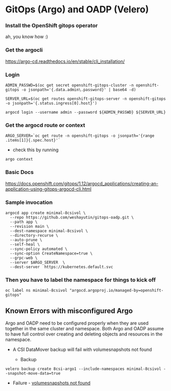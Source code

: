# GitOps (Argo) and OADP (Velero)

### Install the OpenShift gitops operator
ah, you know how :)

### Get the argocli
https://argo-cd.readthedocs.io/en/stable/cli_installation/

### Login
```
ADMIN_PASSWD=$(oc get secret openshift-gitops-cluster -n openshift-gitops -o jsonpath='{.data.admin\.password}' | base64 -d)
```

```
SERVER_URL=$(oc get routes openshift-gitops-server -n openshift-gitops -o jsonpath='{.status.ingress[0].host}')
```
```
argocd login --username admin --password ${ADMIN_PASSWD} ${SERVER_URL}
```

### Get the argocd route or context
```
ARGO_SERVER=`oc get route -n openshift-gitops -o jsonpath='{range .items[1]}{.spec.host}'`
```
* check this by running
```
argo context
```

### Basic Docs
https://docs.openshift.com/gitops/1.12/argocd_applications/creating-an-application-using-gitops-argocd-cli.html

### Sample invocation 
```
argocd app create minimal-8csivol \
  --repo https://github.com/weshayutin/gitops-oadp.git \
  --path app \
  --revision main \
  --dest-namespace minimal-8csivol \
  --directory-recurse \
  --auto-prune \
  --self-heal \
  --sync-policy automated \
  --sync-option CreateNamespace=true \
  --grpc-web \
  --server $ARGO_SERVER  \
  --dest-server  https://kubernetes.default.svc 
```

### Then you have to label the namespace for things to kick off
```
oc label ns minimal-8csivol "argocd.argoproj.io/managed-by=openshift-gitops"
```


## Known Errors with misconfigured Argo 

Argo and OADP need to be configured properly when they are used together in the same cluster and namespace.  Both Argo and OADP assume to have full control over creating and deleting objects and resources in the namespace.

* A CSI DataMover backup will fail with volumesnapshots not found

  * Backup
```
velero backup create 8csi-argo1 --include-namespaces minimal-8csivol --snapshot-move-data=true
```
  * Failure - [volumesnapshots not found](known_errors/volumesnapshot_not_found.txt)
